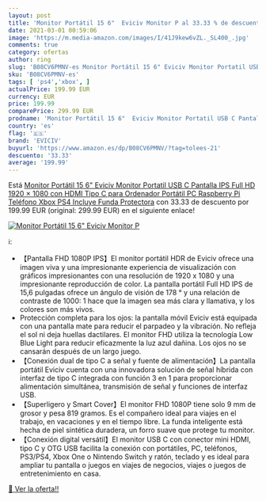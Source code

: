 ```yaml
---
layout: post
title: 'Monitor Portátil 15 6"  Eviciv Monitor P al 33.33 % de descuento'
date: 2021-03-01 00:59:06
image: 'https://m.media-amazon.com/images/I/41J9kew6vZL._SL400_.jpg'
comments: true
category: ofertas
author: ring
slug: 'B08CV6PMNV-es Monitor Portátil 15 6" Eviciv Monitor Portatil USB C...'
sku: 'B08CV6PMNV-es'
tags: [ 'ps4','xbox', ]
actualPrice: 199.99 EUR
currency: EUR
price: 199.99
comparePrice: 299.99 EUR
prodname: 'Monitor Portátil 15 6"  Eviciv Monitor Portatil USB C Pantalla IPS Full HD 1920 × 1080 con HDMI Tipo C para Ordenador Portátil PC Raspberry Pi Teléfono Xbox PS4 Incluye Funda Protectora'
country: 'es'
flag: '🇪🇸'
brand: 'EVICIV'
buyurl: 'https://www.amazon.es/dp/B08CV6PMNV/?tag=tolees-21'
descuento: '33.33'
average: '199.99'
---
```


Está [Monitor Portátil 15 6"  Eviciv Monitor Portatil USB C Pantalla IPS Full HD 1920 × 1080 con HDMI Tipo C para Ordenador Portátil PC Raspberry Pi Teléfono Xbox PS4 Incluye Funda Protectora](https://www.amazon.es/dp/B08CV6PMNV/?tag=tolees-21) con 33.33 de descuento por 199.99 EUR (original: 299.99 EUR) en el siguiente enlace!

[![Monitor Portátil 15 6"  Eviciv Monitor P](https://m.media-amazon.com/images/I/41J9kew6vZL._SL400_.jpg)](https://www.amazon.es/dp/B08CV6PMNV/?tag=tolees-21)

ℹ️:

- 【Pantalla FHD 1080P IPS】El monitor portátil HDR de Eviciv ofrece una imagen viva y una impresionante experiencia de visualización con gráficos impresionantes con una resolución de 1920 x 1080 y una impresionante reproducción de color. La pantalla portátil Full HD IPS de 15,6 pulgadas ofrece un ángulo de visión de 178 ° y una relación de contraste de 1000: 1 hace que la imagen sea más clara y llamativa, y los colores son más vivos.
- Protección completa para los ojos: la pantalla móvil Eviciv está equipada con una pantalla mate para reducir el parpadeo y la vibración. No refleja el sol ni deja huellas dactilares. El monitor FHD utiliza la tecnología Low Blue Light para reducir eficazmente la luz azul dañina. Los ojos no se cansarán después de un largo juego.
- 【Conexión dual de tipo C a señal y fuente de alimentación】La pantalla portátil Eviciv cuenta con una innovadora solución de señal híbrida con interfaz de tipo C integrada con función 3 en 1 para proporcionar alimentación simultánea, transmisión de señal y funciones de interfaz USB.
- 【Superligero y Smart Cover】El monitor FHD 1080P tiene solo 9 mm de grosor y pesa 819 gramos. Es el compañero ideal para viajes en el trabajo, en vacaciones y en el tiempo libre. La funda inteligente está hecha de piel sintética duradera, un forro suave que protege tu monitor.
- 【Conexión digital versátil】El monitor USB C con conector mini HDMI, tipo C y OTG USB facilita la conexión con portátiles, PC, teléfonos, PS3/PS4, Xbox One o Nintendo Switch y ratón, teclado y es ideal para ampliar tu pantalla o juegos en viajes de negocios, viajes o juegos de entretenimiento en casa.

[🛒 Ver la oferta!!](https://www.amazon.es/dp/B08CV6PMNV/?tag=tolees-21)
